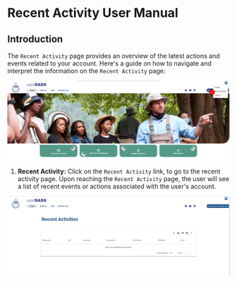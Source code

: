 # Recent Activity User Manual

## Introduction

The `Recent Activity` page provides an overview of the latest actions and events related to your account. Here's a guide on how to navigate and interpret the information on the `Recent Activity` page:

![Recent Activity Option](./img/recent-activity-1.png)

1. **Recent Activity:** Click on the `Recent Activity` link, to go to the recent activity page. Upon reaching the `Recent Activity` page, the user will see a list of recent events or actions associated with the user's account.

![Recent Activity Page](./img/recent-activity-2.png)
